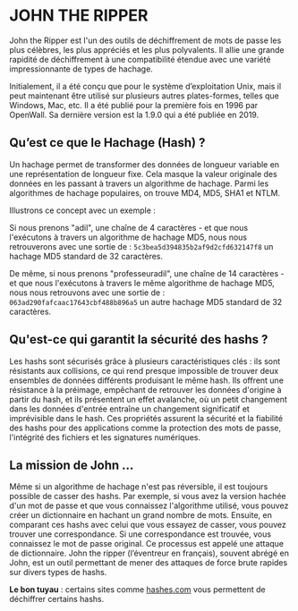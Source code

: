 # JOHN THE RIPPER

John the Ripper est l'un des outils de déchiffrement de mots de passe les plus célèbres, les plus appréciés et les plus polyvalents. Il allie une grande rapidité de déchiffrement à une compatibilité étendue avec une variété impressionnante de types de hachage.

Initialement, il a été conçu que pour le système d’exploitation Unix, mais il peut maintenant être utilisé sur plusieurs autres plates-formes, telles que Windows, Mac, etc. Il a été publié pour la première fois en 1996 par OpenWall. Sa dernière version est la 1.9.0 qui a été publiée en 2019.

## Qu’est ce que le Hachage (Hash) ?

Un hachage permet de transformer des données de longueur variable en une représentation de longueur fixe. Cela masque la valeur originale des données en les passant à travers un algorithme de hachage. Parmi les algorithmes de hachage populaires, on trouve MD4, MD5, SHA1 et NTLM.

Illustrons ce concept avec un exemple :

Si nous prenons "adil", une chaîne de 4 caractères - et que nous l'exécutons à travers un algorithme de hachage MD5, nous nous retrouverons avec une sortie de :
`5c3bea5d394835b2af9d2cfd632147f8` un hachage MD5 standard de 32 caractères.

De même, si nous prenons "professeuradil", une chaîne de 14 caractères - et que nous l'exécutons à travers le même algorithme de hachage MD5, nous nous retrouvons avec une sortie de :
`063ad290fafcaac17643cbf488b896a5` un autre hachage MD5 standard de 32 caractères.

## Qu'est-ce qui garantit la sécurité des hashs ?

Les hashs sont sécurisés grâce à plusieurs caractéristiques clés : ils sont résistants aux collisions, ce qui rend presque impossible de trouver deux ensembles de données différents produisant le même hash. Ils offrent une résistance à la préimage, empêchant de retrouver les données d'origine à partir du hash, et ils présentent un effet avalanche, où un petit changement dans les données d'entrée entraîne un changement significatif et imprévisible dans le hash. Ces propriétés assurent la sécurité et la fiabilité des hashs pour des applications comme la protection des mots de passe, l'intégrité des fichiers et les signatures numériques.

## La mission de John …

Même si un algorithme de hachage n'est pas réversible, il est toujours possible de casser des hashs. Par exemple, si vous avez la version hachée d'un mot de passe et que vous connaissez l'algorithme utilisé, vous pouvez créer un dictionnaire en hachant un grand nombre de mots. Ensuite, en comparant ces hashs avec celui que vous essayez de casser, vous pouvez trouver une correspondance. Si une correspondance est trouvée, vous connaissez le mot de passe original. Ce processus est appelé une attaque de dictionnaire. John the ripper (l’éventreur en français), souvent abrégé en John, est un outil permettant de mener des attaques de force brute rapides sur divers types de hashs.

**Le bon tuyau** : certains sites comme [hashes.com](https://hashes.com/en/decrypt/hash) vous permettent de déchiffrer certains hashs.
